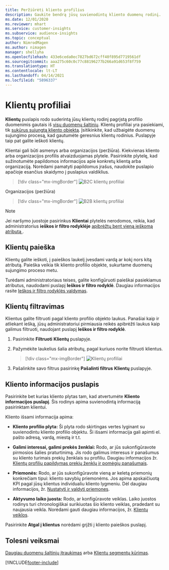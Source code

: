 ```yaml
---
title: Peržiūrėti kliento profilius
description: Gaukite bendrą jūsų suvienodintų kliento duomenų rodinį.
ms.date: 12/01/2020
ms.reviewer: mhart
ms.service: customer-insights
ms.subservice: audience-insights
ms.topic: conceptual
author: NimrodMagen
ms.author: nimagen
manager: shellyha
ms.openlocfilehash: 433e6ceda0ec7827bd672cff40f895d7719561df
ms.sourcegitcommit: aaa275c60c0c77c88196277b266a91d653f8f759
ms.translationtype: HT
ms.contentlocale: lt-LT
ms.lasthandoff: 04/14/2021
ms.locfileid: "5896337"
---
```

# <a name="customer-profiles"></a>Klientų profiliai

**Klientų** puslapis rodo suderintą jūsų klientų rodinį pagrįstą profilio duomenimis gautais iš [visų duomenų šaltinių](data-sources.md). Klientų profiliai yra pasiekiami, tik [sukūrus sujungtą kliento objektą](data-unification.md). Įsitikinkite, kad užbaigėte duomenų sujungimo procesą, kad gautumėte geresnius klientų rodinius. Puslapyje taip pat galite ieškoti klientų.

Klientai gali būti asmenys arba organizacijos (peržiūra). Kiekvienas kliento arba organizacijos profilis atvaizduojamas plytele. Pasirinkite plytelę, kad sužinotumėte papildomos informacijos apie konkretų klientą arba organizaciją. Norėdami pamatyti papildomus įrašus, naudokite puslapio apačioje esančius skaidymo į puslapius valdiklius.

> [!div class="mx-imgBorder"] 
> ![B2C klientų profiliai](media/profiles-customers.png "B2C klientų profiliai")

Organizacijos (peržiūra)
> [!div class="mx-imgBorder"] 
> ![B2B klientų profiliai](media/profile-customers-b2b.png "B2B klientų profiliai")

> [!NOTE]
> Jei naršymo juostoje pasirinkus **Klientai** plytelės nerodomos, reikia, kad administratorius **ieškos ir filtro rodyklėje** [apibrėžtų bent vieną ieškomą atributą ](search-filter-index.md).

## <a name="search-for-customers"></a>Klientų paieška

Klientų galite ieškoti, į paieškos laukelį įvesdami vardą ar kokį nors kitą atributą. Paieška veikia tik kliento profilio objekte, sukurtame duomenų sujungimo proceso metu.

Turėdami administratoriaus teises, galite konfigūruoti paieškai pasiekiamus atributus, naudodami puslapį **Ieškos ir filtro rodyklė**. Daugiau informacijos rasite [Ieškos ir filtro rodyklės valdymas](search-filter-index.md).

## <a name="filter-customers"></a>Klientų filtravimas

Klientus galite filtruoti pagal kliento profilio objekto laukus. Panašiai kaip ir atliekant iešką, jūsų administratoriui pirmiausia reikės apibrėžti laukus kaip galimus filtruoti, naudojant puslapį **Ieškos ir filtro rodyklė**.

1. Pasirinkite **Filtruoti**  **Klientų** puslapyje.

2. Pažymėkite laukelius šalia atributų, pagal kuriuos norite filtruoti klientus.

   > [!div class="mx-imgBorder"] 
   > ![Klientų profiliai](media/profiles-customers3.png "Klientų profiliai")

3. Pašalinkite savo filtrus pasirinkę **Pašalinti filtrus** **Klientų** puslapyje.

##  <a name="customer-details-page"></a>Kliento informacijos puslapis

Pasirinkite bet kurias kliento plytas tam, kad atvertumėte **Kliento informacijos puslapį**. Šis rodinys apima suvienodintą informaciją pasirinktam klientui.

Kliento išsami informacija apima:

-   **Kliento profilio plyta:** Ši plyta rodo skirtingas vertes lyginant su suvienodintu kliento profilio objektu. Ši išsami informacija gali apimti el. pašto adresą, vardą, miestą ir t.t. 

-   **Galimi interesai, galimi prekės ženklai:** Rodo, ar jūs sukonfigūravote pirmosios šalies praturtinimą. Jis rodo galimus interesus ir panašumus su kliento turimais prekių ženklais su profiliu. Daugiau informacijos žr. [Klientų profilių papildymas prekių ženklų ir pomėgių panašumais](enrichment-microsoft.md).

-   **Priemonės:** Rodo, ar jūs sukonfigūravote vieną ar keletą priemonių konkrečiam tipui: kliento savybių priemonėms. Jos apima apskaičiuotą KPI pagal jūsų klientus individualiu kliento lygmeniu. Dėl daugiau informacijos, žr. [Nustatyti ir valdyti priemones](measures.md).

-   **Aktyvumo laiko juosta:** Rodo, ar konfigūravote veiklas. Laiko juostos rodinys turi chronologiškai surikiuotas šio kliento veiklas, pradedant su naujausia veikla. Norėdami gauti daugiau informacijos, žr. [Klientų veiklos](activities.md).

Pasirinkite **Atgal į klientus** norėdami grįžti į kliento paieškos puslapį.

## <a name="next-steps"></a>Tolesni veiksmai

[Daugiau duomenų šaltinių įtraukimas](data-sources.md) arba [Klientų segmentų kūrimas](segments.md).


[!INCLUDE[footer-include](../includes/footer-banner.md)]